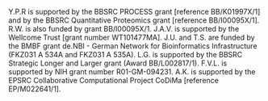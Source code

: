 Y.P.R is supported by the BBSRC PROCESS grant [reference BB/K01997X/1]
and by the BBSRC Quantitative Proteomics grant [reference
BB/I00095X/1]. R.W. is also funded by grant BB/I00095X/1. J.A.V. is
supported by the Wellcome Trust [grant number WT101477MA]. J.U. and
T.S. are funded by the BMBF grant de.NBI - German Network for
Bioinformatics Infrastructure (FKZ031 A 534A and FKZ031 A 535A). L.G. is supported by
the BBSRC Strategic Longer and Larger grant (Award
BB/L002817/1). F.V.L. is supported by NIH grant number R01-GM-094231.
A.K. is supported by the EPSRC Collaborative Computational Project
CoDiMa [reference EP/M022641/1].
